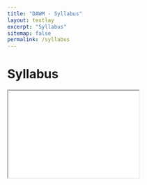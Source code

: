 ```yaml
---
title: "DAWM - Syllabus"
layout: textlay
excerpt: "Syllabus"
sitemap: false
permalink: /syllabus
---
```


# Syllabus

<iframe src="{{ site.url }}{{ site.baseurl }}/contenidos/base/syllabus" height="200" width="300"></iframe>
